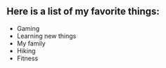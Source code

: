 ## Here is a list of my favorite things:
- Gaming
- Learning new things
- My family
- Hiking
- Fitness
